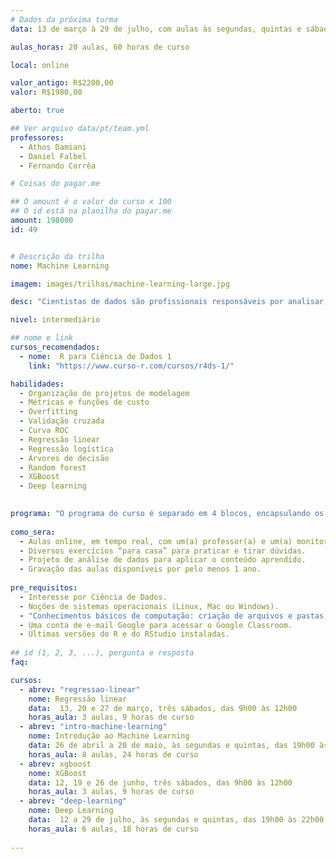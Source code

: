 ```yaml
---
# Dados da próxima turma
data: 13 de março à 29 de julho, com aulas às segundas, quintas e sábados

aulas_horas: 20 aulas, 60 horas de curso

local: online

valor_antigo: R$2200,00
valor: R$1980,00

aberto: true

## Ver arquivo data/pt/team.yml
professores:
  - Athos Damiani
  - Daniel Falbel
  - Fernando Corrêa

# Coisas do pagar.me

## O amount é o valor do curso x 100
## O id está na planilha do pagar.me
amount: 198000
id: 49


# Descrição da trilha
nome: Machine Learning

imagem: images/trilhas/machine-learning-large.jpg

desc: "Cientistas de dados são profissionais responsáveis por analisar, descrever e modelar grandes massas de dados e a **habilidade de construir bons modelos preditivos é um dos pré-requisitos mais solicitados pelo mercado hoje em dia**. Nessa trilha, você vai aprender, o que são, quando utilizar e como ajustar modelos de Machine Learning utilizando o R. Além da prática, também discutiremos o que cada um dos principais algoritmos faz por trás das cortinas e como interpretar seus resultados."

nivel: intermediário

## nome e link
cursos_recomendados:
  - nome:  R para Ciência de Dados 1
    link: "https://www.curso-r.com/cursos/r4ds-1/"

habilidades:
  - Organização de projetos de modelagem
  - Métricas e funções de custo
  - Overfitting
  - Validação cruzada
  - Curva ROC
  - Regressão linear
  - Regressão logística
  - Árvores de decisão
  - Random forest
  - XGBoost
  - Deep learning
  

programa: "O programa do curso é separado em 4 blocos, encapsulando os conteúdos em jornadas que amplificam a construção do conhecimento. Os cursos de Machine Learning e Deep Learning acontecerão às segundas e quintas, das 19h00 às 22h00. Os cursos de Regressão Linear e XGBoost acontecerão aos sábados. **Não haverá aula em feriados e emendas de feriados.**"
    
como_sera: 
  - Aulas online, em tempo real, com um(a) professor(a) e um(a) monitor(a).
  - Diversos exercícios “para casa” para praticar e tirar dúvidas.
  - Projeto de análise de dados para aplicar o conteúdo aprendido.
  - Gravação das aulas disponíveis por pelo menos 1 ano.
  
pre_requisitos: 
  - Interesse por Ciência de Dados.
  - Noções de sistemas operacionais (Linux, Mac ou Windows).
  - "Conhecimentos básicos de computação: criação de arquivos e pastas, instalação de programas, navegação na internet."
  - Uma conta de e-mail Google para acessar o Google Classroom.
  - Últimas versões do R e do RStudio instaladas.
  
## id (1, 2, 3, ...), pergunta e resposta
faq:

cursos:
  - abrev: "regressao-linear"
    nome: Regressão linear
    data:  13, 20 e 27 de março, três sábados, das 9h00 às 12h00
    horas_aula: 3 aulas, 9 horas de curso
  - abrev: "intro-machine-learning"
    nome: Introdução ao Machine Learning
    data: 26 de abril a 20 de maio, às segundas e quintas, das 19h00 às 22h00
    horas_aula: 8 aulas, 24 horas de curso
  - abrev: xgboost
    nome: XGBoost
    data: 12, 19 e 26 de junho, três sábados, das 9h00 às 12h00
    horas_aula: 3 aulas, 9 horas de curso
  - abrev: "deep-learning"
    nome: Deep Learning
    data:  12 a 29 de julho, às segundas e quintas, das 19h00 às 22h00
    horas_aula: 6 aulas, 18 horas de curso
  
---
```


